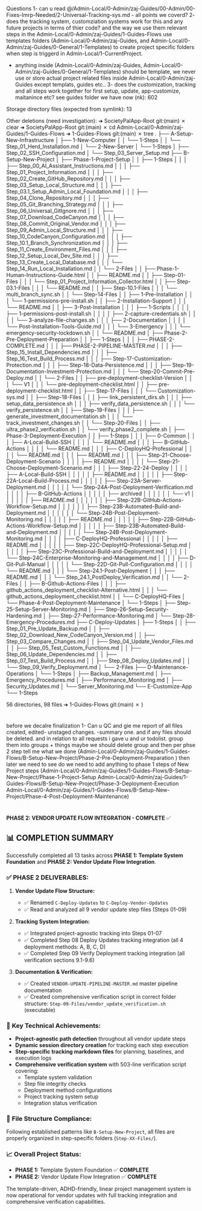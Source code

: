 
#
Questions
1- can u read @/Admin-Local/0-Admin/zaj-Guides/00-Admin/00-Fixes-Imrp-Needed/2-Universal-Tracking-sys.md - all points we coverd?
2- does the tracking system, customziation systems work for this and any future projects in terms of thier code? and the way we use them relevant steps in the Admin-Local/0-Admin/zaj-Guides/1-Guides-Flows use templates folders (Admin-Local/0-Admin/zaj-Guides, and Admin-Local/0-Admin/zaj-Guides/0-General/1-Templates) to create project specific folders when step is triggerd in Admin-Local/1-CurrentProject. 

- anything inside (Admin-Local/0-Admin/zaj-Guides, Admin-Local/0-Admin/zaj-Guides/0-General/1-Templates) should be template, we never use or store actual project related files inside Admin-Local/0-Admin/zaj-Guides except templats, guides etc..
3- does the customization, tracking and all steps work together for first setup, update, app-customize, maitanince etc? see guides folder we have now  (nk):
     602

Storage directory files (expected from symlink):
      13

Other deletions (need investigation):
➜  SocietyPalApp-Root git:(main) ✗ clear
➜  SocietyPalApp-Root git:(main) ✗ cd Admin-Local/0-Admin/zaj-Guides/1-Guides-Flows
➜  1-Guides-Flows git:(main) ✗ tree
.
├── A-Setup-New-Infrastructure
│   ├── 1-New-Computer
│   │   └── 1-Steps
│   │       └── Step_01_Herd_Installation.md
│   └── 2-New-Server
│       └── 1-Steps
│           ├── Step_02_SSH_Configuration.md
│           └── Step_03_Server_Setup.md
├── B-Setup-New-Project
│   ├── Phase-1-Project-Setup
│   │   ├── 1-Steps
│   │   │   ├── Step_00_AI_Assistant_Instructions.md
│   │   │   ├── Step_01_Project_Information.md
│   │   │   ├── Step_02_Create_GitHub_Repository.md
│   │   │   ├── Step_03_Setup_Local_Structure.md
│   │   │   ├── Step_03.1_Setup_Admin_Local_Foundation.md
│   │   │   ├── Step_04_Clone_Repository.md
│   │   │   ├── Step_05_Git_Branching_Strategy.md
│   │   │   ├── Step_06_Universal_GitIgnore.md
│   │   │   ├── Step_07_Download_CodeCanyon.md
│   │   │   ├── Step_08_Commit_Original_Vendor.md
│   │   │   ├── Step_09_Admin_Local_Structure.md
│   │   │   ├── Step_10_CodeCanyon_Configuration.md
│   │   │   ├── Step_10.1_Branch_Synchronization.md
│   │   │   ├── Step_11_Create_Environment_Files.md
│   │   │   ├── Step_12_Setup_Local_Dev_Site.md
│   │   │   ├── Step_13_Create_Local_Database.md
│   │   │   └── Step_14_Run_Local_Installation.md
│   │   └── 2-Files
│   │       ├── Phase-1-Human-Instructions-Guide.html
│   │       ├── README.md
│   │       ├── Step-01-Files
│   │       │   └── Step_01_Project_Information_Collector.html
│   │       ├── Step-03.1-Files
│   │       │   └── README.md
│   │       ├── Step-10.1-Files
│   │       │   └── multi_branch_sync.sh
│   │       └── Step-14-Files
│   │           ├── 1-Pre-Installation
│   │           │   └── 1-permissions-pre-install.sh
│   │           ├── 2-Installation-Support
│   │           │   └── README.md
│   │           ├── 3-Post-Installation
│   │           │   ├── 1-Scripts
│   │           │   │   ├── 1-permissions-post-install.sh
│   │           │   │   ├── 2-capture-credentials.sh
│   │           │   │   └── 3-analyze-file-changes.sh
│   │           │   ├── 2-Documentation
│   │           │   │   └── Post-Installation-Tools-Guide.md
│   │           │   └── 3-Emergency
│   │           │       └── emergency-security-lockdown.sh
│   │           └── README.md
│   ├── Phase-2-Pre-Deployment-Preparation
│   │   ├── 1-Steps
│   │   │   ├── PHASE-2-COMPLETE.md
│   │   │   ├── PHASE-2-PIPELINE-MASTER.md
│   │   │   ├── Step_15_Install_Dependencies.md
│   │   │   ├── Step_16_Test_Build_Process.md
│   │   │   ├── Step-17-Customization-Protection.md
│   │   │   ├── Step-18-Data-Persistence.md
│   │   │   ├── Step-19-Documentation-Investment-Protection.md
│   │   │   └── Step-20-Commit-Pre-Deploy.md
│   │   └── 2-Files
│   │       ├── pre-deployment-checklist-Version
│   │       │   └── V1
│   │       │       └── pre-deployment-checklist.html
│   │       ├── pre-deployment-checklist.html
│   │       ├── Step-17-Files
│   │       │   └── Customization-sys.md
│   │       ├── Step-18-Files
│   │       │   ├── link_persistent_dirs.sh
│   │       │   ├── setup_data_persistence.sh
│   │       │   ├── verify_data_persistence.sh
│   │       │   └── verify_persistence.sh
│   │       ├── Step-19-Files
│   │       │   ├── generate_investment_documentation.sh
│   │       │   └── track_investment_changes.sh
│   │       └── Step-20-Files
│   │           ├── ultra_phase2_verification.sh
│   │           └── verify_phase2_complete.sh
│   ├── Phase-3-Deployment-Execution
│   │   ├── 1-Steps
│   │   │   ├── 0-Common
│   │   │   ├── A-Local-Build-SSH
│   │   │   │   └── README.md
│   │   │   ├── B-GitHub-Actions
│   │   │   │   └── README.md
│   │   │   ├── C-DeployHQ-Professional
│   │   │   │   └── README.md
│   │   │   ├── README.md
│   │   │   ├── Step-21-Choose-Deployment-Scenario
│   │   │   │   ├── README.md
│   │   │   │   └── Step-21-Choose-Deployment-Scenario.md
│   │   │   ├── Step-22-24-Deploy
│   │   │   │   ├── A-Local-Build-SSH
│   │   │   │   │   ├── README.md
│   │   │   │   │   ├── Step-22A-Local-Build-Process.md
│   │   │   │   │   ├── Step-23A-Server-Deployment.md
│   │   │   │   │   └── Step-24A-Post-Deployment-Verification.md
│   │   │   │   ├── B-GitHub-Actions
│   │   │   │   │   ├── archived
│   │   │   │   │   │   └── v1
│   │   │   │   │   │       ├── README.md
│   │   │   │   │   │       ├── Step-22B-GitHub-Actions-Workflow-Setup.md
│   │   │   │   │   │       ├── Step-23B-Automated-Build-and-Deployment.md
│   │   │   │   │   │       └── Step-24B-Post-Deployment-Monitoring.md
│   │   │   │   │   ├── README.md
│   │   │   │   │   ├── Step-22B-GitHub-Actions-Workflow-Setup.md
│   │   │   │   │   ├── Step-23B-Automated-Build-and-Deployment.md
│   │   │   │   │   └── Step-24B-Post-Deployment-Monitoring.md
│   │   │   │   ├── C-DeployHQ-Professional
│   │   │   │   │   ├── README.md
│   │   │   │   │   ├── Step-22C-DeployHQ-Professional-Setup.md
│   │   │   │   │   ├── Step-23C-Professional-Build-and-Deployment.md
│   │   │   │   │   └── Step-24C-Enterprise-Monitoring-and-Management.md
│   │   │   │   ├── D-Git-Pull-Manual
│   │   │   │   │   └── Step-22D-Git-Pull-Configuration.md
│   │   │   │   └── README.md
│   │   │   └── Step-24.1-Post-Deployment
│   │   │       ├── README.md
│   │   │       └── Step_24.1_PostDeploy_Verification.md
│   │   └── 2-Files
│   │       ├── B-Github-Actions-Files
│   │       │   ├── github_actions_deployment_checklist-Alternative.html
│   │       │   └── github_actions_deployment_checklist.html
│   │       └── C-DeployHQ-Files
│   └── Phase-4-Post-Deployment-Maintenance
│       └── 1-Steps
│           ├── Step-25-Setup-Server-Monitoring.md
│           ├── Step-26-Setup-Security-Hardening.md
│           ├── Step-27-Performance-Monitoring.md
│           └── Step-28-Emergency-Procedures.md
├── C-Deploy-Updates
│   ├── 1-Steps
│   │   ├── Step_01_Pre_Update_Backup.md
│   │   ├── Step_02_Download_New_CodeCanyon_Version.md
│   │   ├── Step_03_Compare_Changes.md
│   │   ├── Step_04_Update_Vendor_Files.md
│   │   ├── Step_05_Test_Custom_Functions.md
│   │   ├── Step_06_Update_Dependencies.md
│   │   ├── Step_07_Test_Build_Process.md
│   │   ├── Step_08_Deploy_Updates.md
│   │   └── Step_09_Verify_Deployment.md
│   └── 2-Files
├── D-Maintenance-Operations
│   └── 1-Steps
│       ├── Backup_Management.md
│       ├── Emergency_Procedures.md
│       ├── Performance_Monitoring.md
│       ├── Security_Updates.md
│       └── Server_Monitoring.md
└── E-Customize-App
    └── 1-Steps

56 directories, 98 files
➜  1-Guides-Flows git:(main) ✗ )







#

before we decalre finalization
1- Can u QC and gie me report of all files created, edited- unstaged changes. -summary one. and if any files should be deleted. and in relation to all requests i gave u and ur todolist. group them into groups + things maybe we should delete group
and then per phse 2 step tell me what we done (Admin-Local/0-Admin/zaj-Guides/1-Guides-Flows/B-Setup-New-Project/Phase-2-Pre-Deployment-Preparation
)
then later we need to see do we need to add anything to phase 1 steps of New Project steps (Admin-Local/0-Admin/zaj-Guides/1-Guides-Flows/B-Setup-New-Project/Phase-1-Project-Setup
Admin-Local/0-Admin/zaj-Guides/1-Guides-Flows/B-Setup-New-Project/Phase-3-Deployment-Execution
Admin-Local/0-Admin/zaj-Guides/1-Guides-Flows/B-Setup-New-Project/Phase-4-Post-Deployment-Maintenance) 





#

**PHASE 2: VENDOR UPDATE FLOW INTEGRATION - COMPLETE** ✅

## 📊 COMPLETION SUMMARY

Successfully completed all 13 tasks across **PHASE 1: Template System Foundation** and **PHASE 2: Vendor Update Flow Integration**.

### ✅ **PHASE 2 DELIVERABLES:**

1. **Vendor Update Flow Structure:**
   - ✅ Renamed `C-Deploy-Updates` to `C-Deploy-Vendor-Updates`
   - ✅ Read and analyzed all 9 vendor update step files (Steps 01-09)

2. **Tracking System Integration:**
   - ✅ Integrated project-agnostic tracking into Steps 01-07
   - ✅ Completed Step 08 Deploy Updates tracking integration (all 4 deployment methods: A, B, C, D)
   - ✅ Completed Step 09 Verify Deployment tracking integration (all verification sections 9.1-9.6)

3. **Documentation & Verification:**
   - ✅ Created `VENDOR-UPDATE-PIPELINE-MASTER.md` master pipeline documentation
   - ✅ Created comprehensive verification script in correct folder structure: `Step-09-Files/vendor_update_verification.sh` (executable)

### 🎯 **Key Technical Achievements:**

- **Project-agnostic path detection** throughout all vendor update steps
- **Dynamic session directory creation** for tracking each step execution
- **Step-specific tracking markdown files** for planning, baselines, and execution logs
- **Comprehensive verification system** with 503-line verification script covering:
  - Template system validation
  - Step file integrity checks
  - Deployment method configurations
  - Project tracking system setup
  - Integration status verification

### 📁 **File Structure Compliance:**
Following established patterns like `B-Setup-New-Project`, all files are properly organized in step-specific folders (`Step-XX-Files/`).

### 📈 **Overall Project Status:**
- **PHASE 1:** Template System Foundation ✅ **COMPLETE**
- **PHASE 2:** Vendor Update Flow Integration ✅ **COMPLETE**

The template-driven, ADHD-friendly, linear project management system is now operational for vendor updates with full tracking integration and comprehensive verification capabilities.